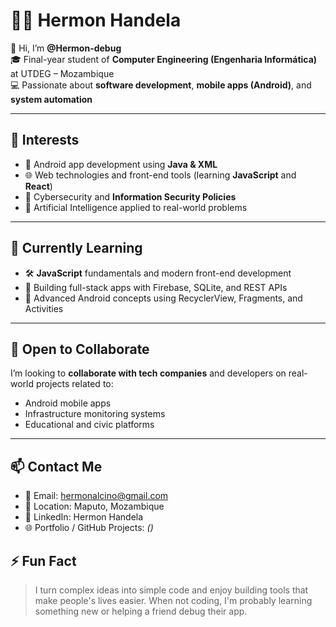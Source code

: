 # 👨‍💻 Hermon Handela

👋 Hi, I’m **@Hermon-debug**  
🎓 Final-year student of **Computer Engineering (Engenharia Informática)** at UTDEG – Mozambique  
💻 Passionate about **software development**, **mobile apps (Android)**, and **system automation**

---

## 👀 Interests

- 📱 Android app development using **Java & XML**
- 🌐 Web technologies and front-end tools (learning **JavaScript** and **React**)
- 🔐 Cybersecurity and **Information Security Policies**
- 🧠 Artificial Intelligence applied to real-world problems

---

## 🌱 Currently Learning

- 🛠️ **JavaScript** fundamentals and modern front-end development  
- 🧩 Building full-stack apps with Firebase, SQLite, and REST APIs  
- 📱 Advanced Android concepts using RecyclerView, Fragments, and Activities

---

## 💼 Open to Collaborate

I’m looking to **collaborate with tech companies** and developers on real-world projects related to:

- Android mobile apps  
- Infrastructure monitoring systems  
- Educational and civic platforms

---

## 📫 Contact Me

- 📧 Email: [hermonalcino@gmail.com](mailto:hermonalcino@gmail.com)  
- 📍 Location: Maputo, Mozambique  
- 💼 LinkedIn: Hermon Handela  
- 🌐 Portfolio / GitHub Projects: *()*



## ⚡ Fun Fact

> I turn complex ideas into simple code and enjoy building tools that make people's lives easier. When not coding, I'm probably learning something new or helping a friend debug their app.
